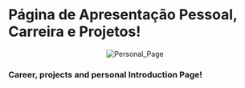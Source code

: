 # Página de Apresentação Pessoal, Carreira e Projetos!

<div align="center">
  
![Personal_Page](https://user-images.githubusercontent.com/104601836/230644369-7f08cf78-9c3e-452a-b066-9727fb8aab12.JPG)

</div>

### Career, projects and personal Introduction Page!
